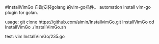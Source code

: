 #InstallVimGo
自动安装golang 的vim-go插件。
automation install vim-go plugin for golan.


usage:
	git clone https://github.com/aimin/InstallvimGo.git InstallVimGo
	cd InstallVimGo
	./InstallVimGo.sh
	
	
test:
	vim InstallVimGo/235.go

	

